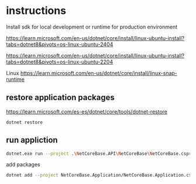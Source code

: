 


# instructions

Install sdk for local development or runtime for production environment

https://learn.microsoft.com/en-us/dotnet/core/install/linux-ubuntu-install?tabs=dotnet8&pivots=os-linux-ubuntu-2404

https://learn.microsoft.com/en-us/dotnet/core/install/linux-ubuntu-install?tabs=dotnet8&pivots=os-linux-ubuntu-2204

Linux
https://learn.microsoft.com/en-us/dotnet/core/install/linux-snap-runtime

## restore application packages

https://learn.microsoft.com/es-es/dotnet/core/tools/dotnet-restore

```
dotnet restore
```

## run appliction

``` bash
dotnet.exe run --project .\NetCoreBase.API\NetCoreBase\NetCoreBase.csproj --environment "Local"
```

add packages
```bash
dotnet add --project NetCoreBase.Application/NetCoreBase.Application.csproj package FluentValidation 
```